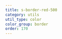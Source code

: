 ```yaml
---
title: s-border-red-500
category: utils
util_type: color
color_group: border
order: 170
---
```

<div class="s-border-red-500"></div>
